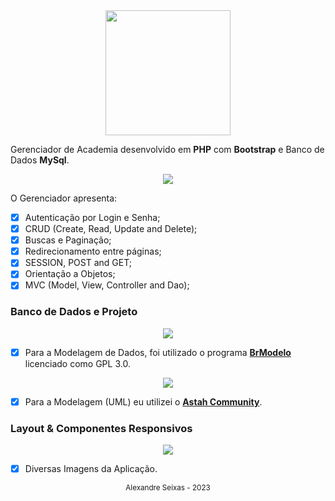 <div align="center" >
  <img src="./docs/assets/logo.png" width="200">
</div>

Gerenciador de Academia desenvolvido em **PHP** com **Bootstrap** e Banco de Dados **MySql**.

<div align="center" >
  <img src="./docs/assets/academiapreview.gif"> <!-- Idéia de fazer uma pequena apresentação do acesso ao site-->
</div>

O Gerenciador apresenta:

- [x] Autenticação por Login e Senha;
- [x] CRUD (Create, Read, Update and Delete);
- [x] Buscas e Paginação;
- [x] Redirecionamento entre páginas;
- [x] SESSION, POST and GET;
- [x] Orientação a Objetos;
- [x] MVC (Model, View, Controller and Dao);

### Banco de Dados e Projeto

<div align="center" >
  <img src="./docs/assets/imagens_dos_modelos_br-modelo.png"> <!-- Modelo Conceitual e Físico-->
</div>

- [x] Para a Modelagem de Dados, foi utilizado o programa [**BrModelo**](http://www.sis4.com/brModelo/download.html) licenciado como GPL 3.0.

<div align="center" >
  <img src="./docs/assets/imagem_do_modelo_astah.png"> <!-- UML -->
</div>

- [x] Para a Modelagem (UML) eu utilizei o [**Astah Community**](https://astah.net/products/astah-community/).

### Layout & Componentes Responsivos

<div align="center" >
  <img src="./docs/assets/academiaresposiveview.png"> <!-- Idéia de fazer uma versão para celular-->
</div>

- [x] Diversas Imagens da Aplicação.

<div align="center">
  <small>Alexandre Seixas - 2023</small>
</div>
